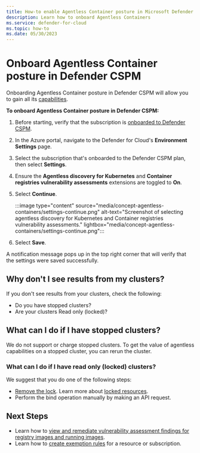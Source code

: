 ```yaml
---
title: How-to enable Agentless Container posture in Microsoft Defender CSPM
description: Learn how to onboard Agentless Containers
ms.service: defender-for-cloud
ms.topic: how-to
ms.date: 05/30/2023
---
```


# Onboard Agentless Container posture in Defender CSPM

Onboarding Agentless Container posture in Defender CSPM will allow you to gain all its [capabilities](concept-agentless-containers.md#agentless-container-posture-preview).


**To onboard Agentless Container posture in Defender CSPM:**

1. Before starting, verify that the subscription is [onboarded to Defender CSPM](enable-enhanced-security.md).

1. In the Azure portal, navigate to the Defender for Cloud's **Environment Settings** page.

1. Select the subscription that's onboarded to the Defender CSPM plan, then select **Settings**.

1. Ensure the **Agentless discovery for Kubernetes** and **Container registries vulnerability assessments** extensions are toggled to **On**.

1. Select **Continue**.

    :::image type="content" source="media/concept-agentless-containers/settings-continue.png" alt-text="Screenshot of selecting agentless discovery for Kubernetes and Container registries vulnerability assessments." lightbox="media/concept-agentless-containers/settings-continue.png":::

1. Select **Save**.

A notification message pops up in the top right corner that will verify that the settings were saved successfully.

## Why don't I see results from my clusters?
If you don't see results from your clusters, check the following:

- Do you have stopped clusters?
- Are your clusters Read only (locked)?

## What can I do if I have stopped clusters?
We do not support or charge stopped clusters. To get the value of agentless capabilities on a stopped cluster, you can rerun the cluster. 

### What can I do if I have read only (locked) clusters?

We suggest that you do one of the following steps:

- [Remove the lock](https://learn.microsoft.com/azure/azure-resource-manager/management/lock-resources?tabs=json#configure-locks). Learn more about [locked resources](/azure/azure-resource-manager/management/lock-resources?tabs=json).
- Perform the bind operation manually by making an API request.

## Next Steps
 - Learn how to [view and remediate vulnerability assessment findings for registry images and running images](view-and-remediate-vulnerability-assessment-findings.md).
 - Learn how to [create exemption rules](create-exemption-rule.md) for a resource or subscription.

